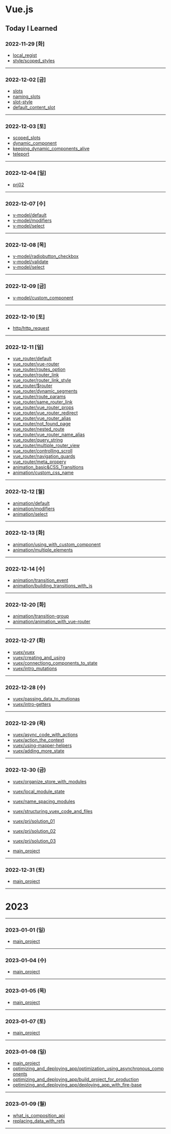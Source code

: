 # Vue.js

## Today I Learned

### 2022-11-29 [화]
- [local_regist](https://github.com/Jungsangjin0/til/blob/master/vue/component/02.local_regist.md)
- [style/scoped_styles](https://github.com/xxx-sj/Today_I_Learned/blob/master/vue/style/scoped_styles.md)
***
### 2022-12-02 [금]
- [slots](https://github.com/Jungsangjin0/Today_I_Learned/blob/master/vue/slots/slots.md)
- [naming_slots](https://github.com/Jungsangjin0/Today_I_Learned/blob/master/vue/slots/naming_slots.md)
- [slot-style](https://github.com/Jungsangjin0/Today_I_Learned/tree/master/vue/slots/slot_style.md)
- [default_content_slot](https://github.com/Jungsangjin0/Today_I_Learned/blob/master/vue/slots/default_content_slot.md)
***
### 2022-12-03 [토]
- [scoped_slots](https://github.com/Jungsangjin0/Today_I_Learned/blob/master/vue/slots/scoped_slots.md)
- [dynamic_component](https://github.com/xxx-sj/Today_I_Learned/blob/master/vue/component/dynamic_components.md)
- [keeping_dynamic_components_alive](https://github.com/xxx-sj/Today_I_Learned/blob/master/vue/dynamic_components/keeping_dynamic_components_alive.md)
- [teleport](https://github.com/xxx-sj/Today_I_Learned/blob/master/vue/teleport/teleport.md)
* * *
### 2022-12-04 [일]
- [prj02](https://github.com/xxx-sj/Today_I_Learned/tree/master/vue/prj2/resource_app)
* * *
### 2022-12-07 [수]
- [v-model/default](https://github.com/xxx-sj/Today_I_Learned/blob/master/vue/v-model/default.md)
- [v-model/modifiers](https://github.com/xxx-sj/Today_I_Learned/blob/master/vue/v-model/modifiers.md)
- [v-model/select](https://github.com/xxx-sj/Today_I_Learned/blob/master/vue/v-model/select.md)
* * *
### 2022-12-08 [목]
- [v-model/radiobutton_checkbox](https://github.com/xxx-sj/Today_I_Learned/blob/master/vue/v-model/radiobutton_checkbox.md)
- [v-model/validate](https://github.com/xxx-sj/Today_I_Learned/blob/master/vue/v-model/validate.md)
- [v-model/select](https://github.com/xxx-sj/Today_I_Learned/blob/master/vue/v-model/select.md)
* * *
### 2022-12-09 [금]
- [v-model/custom_component](https://github.com/xxx-sj/Today_I_Learned/blob/master/vue/v-model/custom_component.md)
* * *
### 2022-12-10 [토]
- [http/http_request](https://github.com/xxx-sj/Today_I_Learned/tree/master/vue/http)
* * *
### 2022-12-11 [일]
- [vue_router/default](https://github.com/xxx-sj/Today_I_Learned/blob/master/vue/vue_router/default.md)
- [vue_router/vue-router](https://github.com/xxx-sj/Today_I_Learned/blob/master/vue/vue_router/vue-router.md)
- [vue_router/routes_option](https://github.com/xxx-sj/Today_I_Learned/blob/master/vue/vue_router/routes_option.md)
- [vue_router/router_link](https://github.com/xxx-sj/Today_I_Learned/blob/master/vue/vue_router/router_link.md)
- [vue_router/router_link_style](https://github.com/xxx-sj/Today_I_Learned/blob/master/vue/vue_router/router_link_style.md)
- [vue_router/$router](https://github.com/xxx-sj/Today_I_Learned/blob/master/vue/vue_router/%24router.md)
- [vue_router/dynamic_segments](https://github.com/xxx-sj/Today_I_Learned/blob/master/vue/vue_router/dynamic_segments.md)
- [vue_router/route_params](https://github.com/xxx-sj/Today_I_Learned/blob/master/vue/vue_router/route_params.md)
- [vue_router/same_router_link](https://github.com/xxx-sj/Today_I_Learned/blob/master/vue/vue_router/same_router_link.md)
- [vue_router/vue_router_props](https://github.com/xxx-sj/Today_I_Learned/blob/master/vue/vue_router/vue_router_props.md)
- [vue_router/vue_router_redirect](https://github.com/xxx-sj/Today_I_Learned/blob/master/vue/vue_router/vue_router_redirect.md)
- [vue_router/vue_router_alias](https://github.com/xxx-sj/Today_I_Learned/blob/master/vue/vue_router/vue_router_alias.md)
- [vue_router/not_found_page](https://github.com/xxx-sj/Today_I_Learned/blob/master/vue/vue_router/not_found_page.md)
- [vue_router/nested_route](https://github.com/xxx-sj/Today_I_Learned/blob/master/vue/vue_router/nested_route.md)
- [vue_router/vue_router_name_alias](https://github.com/xxx-sj/Today_I_Learned/blob/master/vue/vue_router/vue_router_name_alias.md)
- [vue_router/query_string](https://github.com/xxx-sj/Today_I_Learned/blob/master/vue/vue_router/query_string.md)
- [vue_router/multiple_router_view](https://github.com/xxx-sj/Today_I_Learned/blob/master/vue/vue_router/multiple_router_view.md)
- [vue_router/controlling_scroll](https://github.com/xxx-sj/Today_I_Learned/blob/master/vue/vue_router/controlling_scroll.md)
- [vue_router/navigation_guards](https://github.com/xxx-sj/Today_I_Learned/blob/master/vue/vue_router/navigation_guards.md)
- [vue_router/meta_propery](https://github.com/xxx-sj/Today_I_Learned/blob/master/vue/vue_router/meta_propery.md)
- [animation_basic&CSS_Transitions](https://github.com/xxx-sj/Today_I_Learned/blob/master/vue/animation%26transitions/animation_basic%26CSS_Transitions.md)
- [animation/custom_css_name](https://github.com/xxx-sj/Today_I_Learned/blob/master/vue/animation%26transitions/custom_css_name.md)
* * *
### 2022-12-12 [월]
- [animation/default](https://github.com/xxx-sj/Today_I_Learned/blob/master/vue/v-model/default.md)
- [animation/modifiers](https://github.com/xxx-sj/Today_I_Learned/blob/master/vue/v-model/modifiers.md)
- [animation/select](https://github.com/xxx-sj/Today_I_Learned/blob/master/vue/v-model/select.md)
* * *
### 2022-12-13 [화]
- [animation/using_with_custom_component](https://github.com/xxx-sj/Today_I_Learned/blob/master/vue/animation&transitions/using_with_custom_component.md)
- [animation/multiple_elements](https://github.com/xxx-sj/Today_I_Learned/blob/master/vue/animation%26transitions/multiple_elements.md)
* * *
### 2022-12-14 [수]
- [animation/transition_event](https://github.com/xxx-sj/Today_I_Learned/blob/master/vue/animation%26transitions/transition_event.md)
- [animation/building_transitions_with_js](https://github.com/xxx-sj/Today_I_Learned/blob/master/vue/animation%26transitions/building_transitions_with_js.md)
* * *
### 2022-12-20 [화]
- [animation/transition-group](https://github.com/xxx-sj/Today_I_Learned/blob/master/vue/animation&transitions/transition-group.md)
- [animation/animation_with_vue-router](https://github.com/xxx-sj/Today_I_Learned/blob/master/vue/animation%26transitions/animation_with_vue-router.md)
* * *
### 2022-12-27 (화)
- [vuex/vuex](https://github.com/xxx-sj/Today_I_Learned/blob/master/vue/vuex/vuex.md)
- [vuex/creating_and_using](https://github.com/xxx-sj/Today_I_Learned/blob/master/vue/vuex/creating_and_using.md)
- [vuex/connectiong_components_to_state](https://github.com/xxx-sj/Today_I_Learned/blob/master/vue/vuex/connectiong_components_to_state.md)
- [vuex/intro_mutations](https://github.com/xxx-sj/Today_I_Learned/blob/master/vue/vuex/intro_mutations.md)
* * * 
### 2022-12-28 (수)
- [vuex/passing_data_to_mutionas](https://github.com/xxx-sj/Today_I_Learned/blob/master/vue/vuex/passing_data_to_mutionas.md)
- [vuex/intro-getters](https://github.com/xxx-sj/Today_I_Learned/blob/master/vue/vuex/intro-getters.md)
* * *
### 2022-12-29 (목)
- [vuex/async_code_with_actions](https://github.com/xxx-sj/Today_I_Learned/blob/master/vue/vuex/async_code_with_actions.md)
- [vuex/action_the_context](https://github.com/xxx-sj/Today_I_Learned/blob/master/vue/vuex/action_the_context.md)
- [vuex/using-mapper-helpers](https://github.com/xxx-sj/Today_I_Learned/blob/master/vue/vuex/using-mapper-helpers.md)
- [vuex/adding_more_state](https://github.com/xxx-sj/Today_I_Learned/blob/master/vue/vuex/adding_more_state.md)
* * *
### 2022-12-30 (금)
- [vuex/organize_store_with_modules](https://github.com/xxx-sj/Today_I_Learned/blob/master/vue/vuex/organize_store_with_modules.md)
- [vuex/local_module_state](https://github.com/xxx-sj/Today_I_Learned/blob/master/vue/vuex/local_module_state.md)
- [vuex/name_spacing_modules](https://github.com/xxx-sj/Today_I_Learned/blob/master/vue/vuex/name_spacing_modules.md)
- [vuex/structuring_vuex_code_and_files](https://github.com/xxx-sj/Today_I_Learned/blob/master/vue/vuex/structuring_vuex_code_and_files.md)
- [vuex/prj/solution_01](https://github.com/xxx-sj/Today_I_Learned/blob/master/vue/vuex/prj/solution_01.md)
- [vuex/prj/solution_02](https://github.com/xxx-sj/Today_I_Learned/blob/master/vue/vuex/prj/solution_02.md)
- [vuex/prj/solution_03](https://github.com/xxx-sj/Today_I_Learned/blob/master/vue/vuex/prj/solution_03.md)

- [main_project](https://github.com/xxx-sj/Today_I_Learned/blob/master/vue/main_project)
* * * 
### 2022-12-31 (토)
- [main_project](https://github.com/xxx-sj/Today_I_Learned/blob/master/vue/main_project)
* * * 
# 2023
* * * 
### 2023-01-01 (일)
- [main_project](https://github.com/xxx-sj/Today_I_Learned/blob/master/vue/main_project)
* * * 
### 2023-01-04 (수)
- [main_project](https://github.com/xxx-sj/Today_I_Learned/blob/master/vue/main_project)
* * * 
### 2023-01-05 (목)
- [main_project](https://github.com/xxx-sj/Today_I_Learned/blob/master/vue/main_project)
* * *
### 2023-01-07 (토)
- [main_project](https://github.com/xxx-sj/Today_I_Learned/blob/master/vue/main_project)
* * *
### 2023-01-08 (일)
- [main_project](https://github.com/xxx-sj/Today_I_Learned/blob/master/vue/main_project)
- [optimizing_and_deploying_app/optimization_using_asynchronous_components](https://github.com/xxx-sj/Today_I_Learned/blob/master/vue/optimizing_and_deploying_app/optimization_using_asynchronous_components.md)
- [optimizing_and_deploying_app/build_project_for_production](https://github.com/xxx-sj/Today_I_Learned/blob/master/vue/optimizing_and_deploying_app/build_project_for_production.md)
- [optimizing_and_deploying_app/deploying_app_with_fire-base](https://github.com/xxx-sj/Today_I_Learned/blob/master/vue/optimizing_and_deploying_app/deploying_app_with_fire-base.md)
* * *
### 2023-01-09 (월)
- [what_is_composition_api](https://github.com/xxx-sj/Today_I_Learned/blob/master/vue/composition_api/what_is_composition_api.md)
- [replacing_data_with_refs](https://github.com/xxx-sj/Today_I_Learned/blob/master/vue/composition_api/replacing_data_with_refs.md)
* * *
